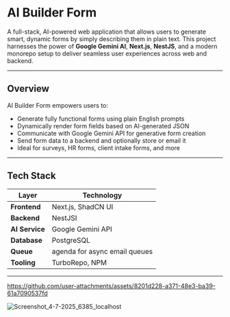 # AI Builder Form

A full-stack, AI-powered web application that allows users to generate smart, dynamic forms by simply describing them in plain text. This project harnesses the power of **Google Gemini AI**, **Next.js**, **NestJS**, and a modern monorepo setup to deliver seamless user experiences across web and backend.

---

##  Overview

AI Builder Form empowers users to:

- Generate fully functional forms using plain English prompts
- Dynamically render form fields based on AI-generated JSON
- Communicate with Google Gemini API for generative form creation
- Send form data to a backend and optionally store or email it
-  Ideal for surveys, HR forms, client intake forms, and more

---

##  Tech Stack

| Layer         | Technology                              |
|---------------|-------------------------------------------|
| **Frontend**  | Next.js,  ShadCN UI |
| **Backend**   | NestJSI             |
| **AI Service**| Google Gemini API                        |
| **Database**  | PostgreSQL                               |
| **Queue** | agenda for async email queues |
| **Tooling**   | TurboRepo, NPM        |

---




https://github.com/user-attachments/assets/8201d228-a371-48e3-ba39-61a7090537fd




![Screenshot_4-7-2025_6385_localhost](https://github.com/user-attachments/assets/106cdbaa-f6f4-461e-a80d-111afdb79f35)


